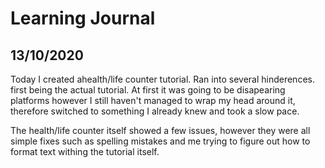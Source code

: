 # Learning Journal

## 13/10/2020

Today I created ahealth/life counter tutorial. Ran into several hinderences. first being the actual tutorial. At first it was going to be disapearing platforms however I still haven't managed to wrap my head around it, therefore switched to something I already knew and took a slow pace.

The health/life counter itself showed a few issues, however they were all simple fixes such as spelling mistakes and me trying to figure out how to format text withing the tutorial itself.
